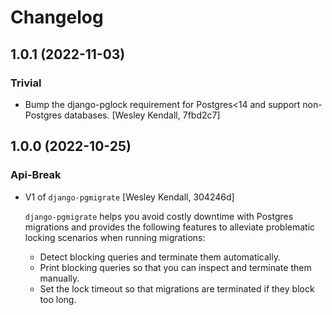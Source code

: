 # Changelog
## 1.0.1 (2022-11-03)
### Trivial
  - Bump the django-pglock requirement for Postgres<14 and support non-Postgres databases. [Wesley Kendall, 7fbd2c7]

## 1.0.0 (2022-10-25)
### Api-Break
  - V1 of ``django-pgmigrate`` [Wesley Kendall, 304246d]

    ``django-pgmigrate`` helps you avoid costly downtime with Postgres migrations
    and provides the following features to alleviate problematic locking
    scenarios when running migrations:

    * Detect blocking queries and terminate them automatically.
    * Print blocking queries so that you can inspect
      and terminate them manually.
    * Set the lock timeout so that migrations are terminated if they block too long.

